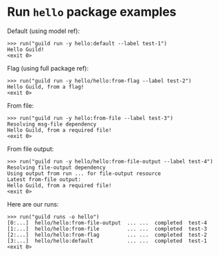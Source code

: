 # Run `hello` package examples

Default (using model ref):

    >>> run("guild run -y hello:default --label test-1")
    Hello Guild!
    <exit 0>

Flag (using full package ref):

    >>> run("guild run -y hello/hello:from-flag --label test-2")
    Hello Guild, from a flag!
    <exit 0>

From file:

    >>> run("guild run -y hello:from-file --label test-3")
    Resolving msg-file dependency
    Hello Guild, from a required file!
    <exit 0>

From file output:

    >>> run("guild run -y hello/hello:from-file-output --label test-4")
    Resolving file-output dependency
    Using output from run ... for file-output resource
    Latest from-file output:
    Hello Guild, from a required file!
    <exit 0>

Here are our runs:

    >>> run("guild runs -o hello")
    [0:...]  hello/hello:from-file-output  ... ...  completed  test-4
    [1:...]  hello/hello:from-file         ... ...  completed  test-3
    [2:...]  hello/hello:from-flag         ... ...  completed  test-2
    [3:...]  hello/hello:default           ... ...  completed  test-1
    <exit 0>
